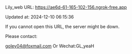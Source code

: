 Lily_web URL: https://ae6d-61-165-102-156.ngrok-free.app

Updated at: 2024-12-10 06:15:36

If you cannot open this URL, the server might be down.

Please contact: 

goley04@foxmail.com Or Wechat:GL_yeaH